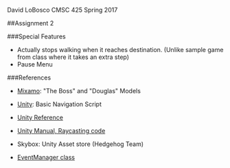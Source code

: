 David LoBosco
CMSC 425
Spring 2017

##Assignment 2

###Special Features
- Actually stops walking when it reaches destination. (Unlike sample game from class where it takes an extra step)
- Pause Menu


###References

- [Mixamo](https://www.mixamo.com): "The Boss" and "Douglas" Models

- [Unity](https://unity3d.com/learn/tutorials/topics/navigation/navmesh-agent): Basic Navigation Script

- [Unity Reference](https://docs.unity3d.com/Manual)

- [Unity Manual, Raycasting code](https://docs.unity3d.com/Manual/nav-MoveToClickPoint.html)

- Skybox: Unity Asset store (Hedgehog Team)

- [EventManager class](https://unity3d.com/learn/tutorials/topics/scripting/events-creating-simple-messaging-system?playlist=17117)
